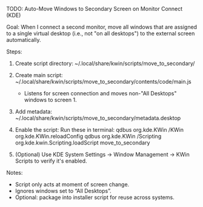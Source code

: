 TODO: Auto-Move Windows to Secondary Screen on Monitor Connect (KDE)

Goal: When I connect a second monitor, move all windows that are assigned to a single virtual desktop (i.e., not "on all desktops") to the external screen automatically.

Steps:
1. Create script directory:
   ~/.local/share/kwin/scripts/move_to_secondary/

2. Create main script:
   ~/.local/share/kwin/scripts/move_to_secondary/contents/code/main.js
   - Listens for screen connection and moves non-"All Desktops" windows to screen 1.

3. Add metadata:
   ~/.local/share/kwin/scripts/move_to_secondary/metadata.desktop

4. Enable the script:
   Run these in terminal:
   qdbus org.kde.KWin /KWin org.kde.KWin.reloadConfig
   qdbus org.kde.KWin /Scripting org.kde.kwin.Scripting.loadScript move_to_secondary

5. (Optional) Use KDE System Settings → Window Management → KWin Scripts to verify it's enabled.

Notes:
- Script only acts at moment of screen change.
- Ignores windows set to “All Desktops”.
- Optional: package into installer script for reuse across systems.

